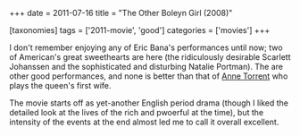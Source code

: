 +++
date = 2011-07-16
title = "The Other Boleyn Girl (2008)"

[taxonomies]
tags = ['2011-movie', 'good']
categories = ['movies']
+++

I don\'t remember enjoying any of Eric Bana\'s performances until now;
two of American\'s great sweethearts are here (the ridiculously
desirable Scarlett Johanssen and the sophisticated and disturbing
Natalie Portman). The are other good performances, and none is better
than that of [Anne Torrent] who plays the queen\'s first wife.

The movie starts off as yet-another English period drama (though I liked
the detailed look at the lives of the rich and pwoerful at the time),
but the intensity of the events at the end almost led me to call it
overall excellent.

  [Anne Torrent]: http://en.wikipedia.org/wiki/Ana_Torrent
